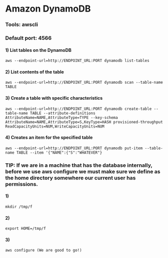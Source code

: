 # Amazon DynamoDB 

### Tools: awscli

### Default port: 4566

#### 1) List tables on the DynamoDB

    aws --endpoint-url=http://ENDPOINT_URL:PORT dynamodb list-tables 

#### 2) List contents of the table

    aws --endpoint-url=http://ENDPOINT_URL:PORT dynamodb scan --table-name TABLE 

#### 3) Create a table with specific characteristics

    aws --endpoint-url=http://ENDPOINT_URL:PORT dynamodb create-table --table-name TABLE --attribute-definitions AttributeName=NAME,AttributeType=TYPE --key-schema AttributeName=NAME,AttributeType=S,KeyType=HASH provisioned-throughput ReadCapacityUnits=NUM,WriteCapacityUnits=NUM 

#### 4) Creates an item for the specified table

    aws --endpoint-url=http://ENDPOINT_URL:PORT dynamodb put-item --table-name TABLE --item '{"NAME":{"S":"WHATEVER"} 

### TIP: If we are in a machine that has the database internally, before we use aws configure we must make sure we define as the home directory somewhere our current user has permissions.

#### 1) 

    mkdir /tmp/f

#### 2) 

    export HOME=/tmp/f

#### 3) 

    aws configure (We are good to go!)
